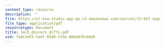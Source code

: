 ```yaml
---
content_type: resource
description: ''
file: https://ol-ocw-studio-app-qa.s3.amazonaws.com/courses/15-667-negotiation-and-conflict-management-spring-2001/fadc1e555adf65d4533e60be870c44d4_lec5_discern_diffs.pdf
file_type: application/pdf
resourcetype: Document
title: lec5_discern_diffs.pdf
uid: fadc1e55-5adf-65d4-533e-60be870c44d4
---
```

